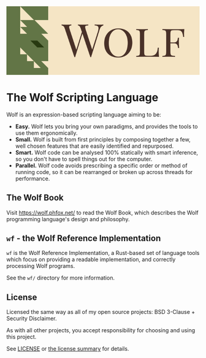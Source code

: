 <picture>
  <source media="(prefers-color-scheme: dark)" srcset="./docs/assets/logo-dark.svg">
  <img alt="Wolf logo" src="./docs/assets/logo-light.svg">
</picture>

<br>

# The Wolf Scripting Language

Wolf is an expression-based scripting language aiming to be:

- **Easy.** Wolf lets you bring your own paradigms, and provides the tools to use
them ergonomically.
- **Small.** Wolf is built from first principles by composing together a few, well
chosen features that are easily identified and repurposed.
- **Smart.** Wolf code can be analysed 100% statically with smart inference, so
you don't have to spell things out for the computer.
- **Parallel.** Wolf code avoids prescribing a specific order or method of running
code, so it can be rearranged or broken up across threads for performance.

## The Wolf Book

Visit https://wolf.phfox.net/ to read the Wolf Book, which describes the Wolf programming language's design and philosophy.

## `wf` - the Wolf Reference Implementation

`wf` is the Wolf Reference Implementation, a Rust-based set of language tools which focus on providing a readable implementation, and correctly processing Wolf programs.

See the `wf/` directory for more information.

## License

Licensed the same way as all of my open source projects: BSD 3-Clause + Security Disclaimer.

As with all other projects, you accept responsibility for choosing and using this project.

See [LICENSE](./LICENSE) or [the license summary](https://github.com/dphfox/licence) for details.
